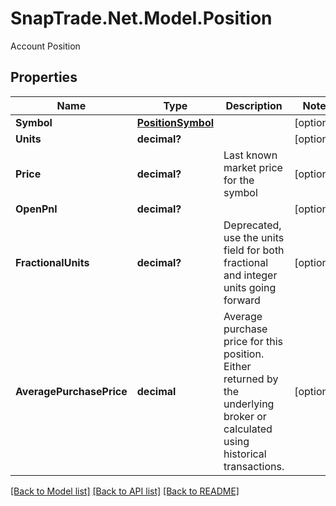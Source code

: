 # SnapTrade.Net.Model.Position
Account Position

## Properties

Name | Type | Description | Notes
------------ | ------------- | ------------- | -------------
**Symbol** | [**PositionSymbol**](PositionSymbol.md) |  | [optional] 
**Units** | **decimal?** |  | [optional] 
**Price** | **decimal?** | Last known market price for the symbol | [optional] 
**OpenPnl** | **decimal?** |  | [optional] 
**FractionalUnits** | **decimal?** | Deprecated, use the units field for both fractional and integer units going forward | [optional] 
**AveragePurchasePrice** | **decimal** | Average purchase price for this position. Either returned by the underlying broker or calculated using historical transactions. | [optional] 

[[Back to Model list]](../README.md#documentation-for-models) [[Back to API list]](../README.md#documentation-for-api-endpoints) [[Back to README]](../README.md)

